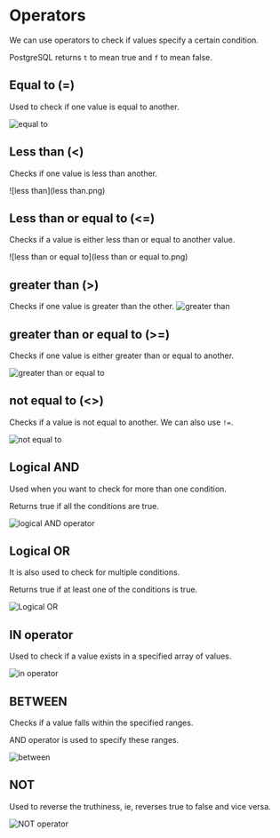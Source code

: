# Operators
We can use operators to check if values specify a certain condition.

PostgreSQL returns ```t``` to mean true and ```f``` to mean false.

## Equal to (=)
Used to check if one value is equal to another.

![equal to](equality.png)

## Less than (<)
Checks if one value is less than another.

![less than](less than.png)

## Less than or equal to (<=)
Checks if a value is either less than or equal to another value.

![less than or equal to](less than or equal to.png)

## greater than (>)
Checks if one value is greater than the other.
![greater than](greater-than.png)

## greater than or equal to (>=)
Checks if one value is either greater than or equal to another.

![greater than or equal to](greater-than-or-equal-to.png)

## not equal to (<>)
Checks if a value is not equal to another. We can also use ```!=```.

![not equal to](not-equal-to.png)

## Logical AND
Used when you want to check for more than one condition.

Returns true if all the conditions are true.

![logical AND operator](and-operator.png)

## Logical OR
It is also used to check for multiple conditions.

Returns true if at least one of the conditions is true.

![Logical OR](logical-or.png)

## IN operator
Used to check if a value exists in a specified array of values.

![in operator](IN-operator.png)

## BETWEEN
Checks if a value falls within the specified ranges.

AND operator is used to specify these ranges.

![between](between.png)

## NOT
Used to reverse the truthiness, ie, reverses true to false and vice versa.

![NOT operator](not-operator.png)